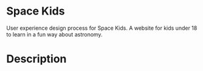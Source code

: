 # Space Kids
User experience design process for Space Kids. A website for kids under 18 to learn in a fun way about astronomy.

# Description
